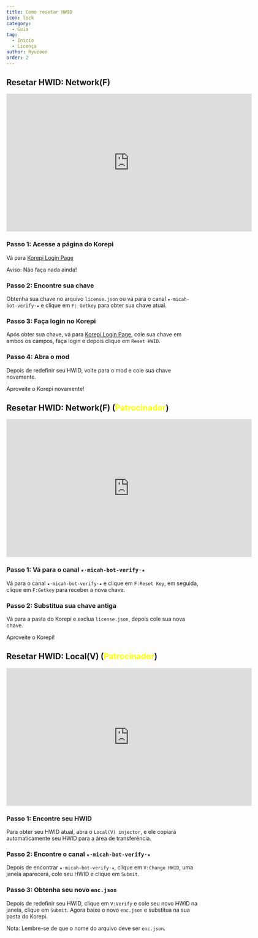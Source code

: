 ```yaml
---
title: Como resetar HWID
icon: lock
category:
  - Guia
tag:
  - Inicio
  - Licença
author: Ryuzeen
order: 2
---
```


## Resetar HWID: Network(F)

<div class="iframe-container"><iframe width="640" height="360" src="https://www.youtube.com/embed/DRSEmYsl4F4" title="how to change hwid for F" frameborder="0" allow="accelerometer; autoplay; clipboard-write; encrypted-media; gyroscope; picture-in-picture; web-share" allowfullscreen></iframe></div>

### Passo 1: Acesse a página do Korepi

Vá para [Korepi Login Page](https://keyauth.cc/panel/Strigger/Korepi)

Aviso: Não faça nada ainda!

### Passo 2: Encontre sua chave

Obtenha sua chave no arquivo `license.json` ou vá para o canal `★⋅micah-bot-verify⋅★` e clique em `F: Getkey` para obter sua chave atual.

### Passo 3: Faça login no Korepi

Após obter sua chave, vá para [Korepi Login Page](https://keyauth.cc/panel/Strigger/Korepi), cole sua chave em ambos os campos, faça login e depois clique em `Reset HWID`.

### Passo 4: Abra o mod

Depois de redefinir seu HWID, volte para o mod e cole sua chave novamente.

Aproveite o Korepi novamente!

## Resetar HWID: Network(F) (<span style='color:yellow;'>Patrocinador</span>)

<div class="iframe-container"><iframe width="640" height="360" src="https://www.youtube.com/embed/WCuRAyqWMHg" title="Reset HWID F version (Sponsor)" frameborder="0" allow="accelerometer; autoplay; clipboard-write; encrypted-media; gyroscope; picture-in-picture; web-share" allowfullscreen></iframe></div>

### Passo 1: Vá para o canal `★⋅micah-bot-verify⋅★`

Vá para o canal `★⋅micah-bot-verify⋅★` e clique em  `F:Reset Key`, em seguida, clique em `F:Getkey` para receber a nova chave.

### Passo 2: Substitua sua chave antiga

Vá para a pasta do Korepi e exclua `license.json`, depois cole sua nova chave.

Aproveite o Korepi!

## Resetar HWID: Local(V) (<span style='color:yellow;'>Patrocinador</span>)
<div class="iframe-container"><iframe width="640" height="360" src="https://www.youtube.com/embed/q0G9UZHErrg?list=PL5eI1Tb64p56Mp6JqoR_o3BYk9UFTbOQI" title="How to reset Local V HWID" frameborder="0" allow="accelerometer; autoplay; clipboard-write; encrypted-media; gyroscope; picture-in-picture; web-share" allowfullscreen></iframe></div>

### Passo 1: Encontre seu HWID

Para obter seu HWID atual, abra o `Local(V) injector`, e ele copiará automaticamente seu HWID para a área de transferência.

### Passo 2: Encontre o canal `★⋅micah-bot-verify⋅★`

Depois de encontrar `★⋅micah-bot-verify⋅★`, clique em `V:Change HWID`, uma janela aparecerá, cole seu HWID e clique em `Submit`.

### Passo 3: Obtenha seu novo `enc.json`

Depois de redefinir seu HWID, clique em `V:Verify` e cole seu novo HWID na janela, clique em `Submit`. Agora baixe o novo `enc.json` e substitua na sua pasta do Korepi.

Nota: Lembre-se de que o nome do arquivo deve ser `enc.json`.

